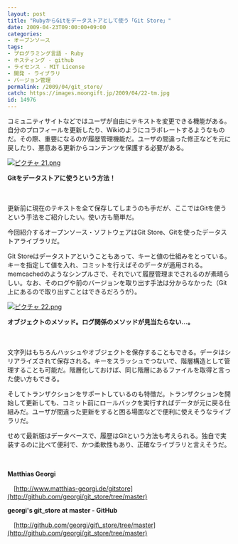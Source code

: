 ```yaml
---
layout: post
title: "RubyからGitをデータストアとして使う「Git Store」"
date: 2009-04-23T09:00:00+09:00
categories:
- オープンソース
tags: 
- プログラミング言語 - Ruby
- ホスティング - github
- ライセンス - MIT License
- 開発 - ライブラリ
- バージョン管理
permalink: /2009/04/git_store/
catch: https://images.moongift.jp/2009/04/22-tm.jpg
id: 14976
---
```

コミュニティサイトなどではユーザが自由にテキストを変更できる機能がある。自分のプロフィールを更新したり、Wikiのようにコラボレートするようなものだ。その際、重要になるのが履歴管理機能だ。ユーザの間違った修正などを元に戻したり、悪意ある更新からコンテンツを保護する必要がある。

  

[![ピクチャ 21.png](https://images.moongift.jp/2009/04/21-tm2.jpg)](https://images.moongift.jp/2009/04/212.png)  
  
**Gitをデータストアに使うという方法！**

  

　

  

更新前に現在のテキストを全て保存してしまうのも手だが、ここではGitを使うという手法をご紹介したい。使い方も簡単だ。

  

今回紹介するオープンソース・ソフトウェアはGit Store、Gitを使ったデータストアライブラリだ。

  
<!--more-->

Git Storeはデータストアということもあって、キーと値の仕組みをとっている。キーを指定して値を入れ、コミットを行えばそのデータが適用される。memcachedのようなシンプルさで、それでいて履歴管理までされるのが素晴らしい。なお、そのログや前のバージョンを取り出す手法は分からなかった（Git上にあるので取り出すことはできるだろうが）。

  

[![ピクチャ 22.png](https://images.moongift.jp/2009/04/22-tm.jpg)](https://images.moongift.jp/2009/04/221.png)  
  
**オブジェクトのメソッド。ログ関係のメソッドが見当たらない…。**

  

　

  

文字列はもちろんハッシュやオブジェクトを保存することもできる。データはシリアライズされて保存される。キーをスラッシュでつないで、階層構造として管理することも可能だ。階層化しておけば、同じ階層にあるファイルを取得と言った使い方もできる。

  

そしてトランザクションをサポートしているのも特徴だ。トランザクションを開始して更新しても、コミット前にロールバックを実行すればデータが元に戻る仕組みだ。ユーザが間違った更新をすると困る場面などで便利に使えそうなライブラリだ。

  

せめて最新版はデータベースで、履歴はGitという方法も考えられる。独自で実装するのに比べて便利で、かつ柔軟性もあり、正確なライブラリと言えそうだ。

  

　

  

**Matthias Georgi**  
  
　[http://www.matthias-georgi.de/gitstore](http://github.com/georgi/git_store/tree/master)

  

**georgi's git\_store at master - GitHub**  
  
　[http://github.com/georgi/git\_store/tree/master](http://github.com/georgi/git_store/tree/master)

  
